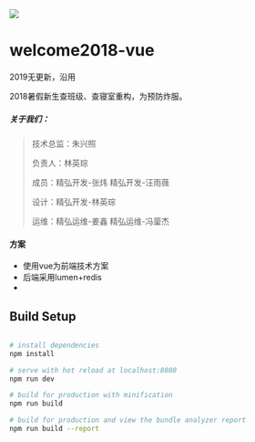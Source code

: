 ![](\UI\logo1.jpg)

# welcome2018-vue

2019无更新，沿用

2018暑假新生查班级、查寝室重构，为预防炸服。

##### 关于我们：

> 技术总监：朱兴照
>
> 负责人：林英琮
>
> 成员：精弘开发-张炜  精弘开发-汪雨薇
>
> 设计：精弘开发-林英琮
>
> 运维：精弘运维-姜鑫  精弘运维-冯蓥杰

#### 方案

- 使用vue为前端技术方案
- 后端采用lumen+redis
- 

## Build Setup

```bash

# install dependencies
npm install

# serve with hot reload at localhost:8080
npm run dev

# build for production with minification
npm run build

# build for production and view the bundle analyzer report
npm run build --report
```
